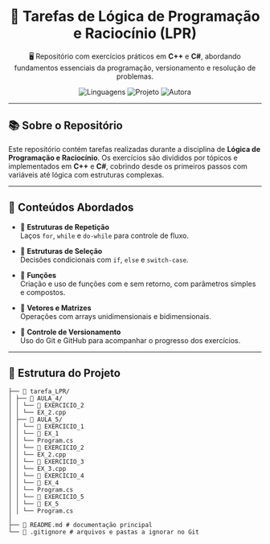 <h1 align="center">📘 Tarefas de Lógica de Programação e Raciocínio (LPR)</h1>

<p align="center">
  🖥️ Repositório com exercícios práticos em <strong>C++</strong> e <strong>C#</strong>, abordando fundamentos essenciais da programação, versionamento e resolução de problemas.
</p>

<p align="center">
  <img src="https://img.shields.io/badge/Linguagens-C++%20%7C%20CSharp-blue?style=for-the-badge&logo=cplusplus&logoColor=white" alt="Linguagens">
  <img src="https://img.shields.io/badge/Projeto-Educacional-green?style=for-the-badge&logo=github" alt="Projeto">
  <img src="https://img.shields.io/badge/Feito%20por-Ana%20Cecília-ff69b4?style=for-the-badge" alt="Autora">
</p>

---

## 📚 Sobre o Repositório

Este repositório contém tarefas realizadas durante a disciplina de **Lógica de Programação e Raciocínio**. Os exercícios são divididos por tópicos e implementados em **C++** e **C#**, cobrindo desde os primeiros passos com variáveis até lógica com estruturas complexas.

---

## 🧠 Conteúdos Abordados

- 🔁 **Estruturas de Repetição**  
  Laços `for`, `while` e `do-while` para controle de fluxo.

- 🔀 **Estruturas de Seleção**  
  Decisões condicionais com `if`, `else` e `switch-case`.

- 🧮 **Funções**  
  Criação e uso de funções com e sem retorno, com parâmetros simples e compostos.

- 🧱 **Vetores e Matrizes**  
  Operações com arrays unidimensionais e bidimensionais.

- 🌿 **Controle de Versionamento**  
  Uso do Git e GitHub para acompanhar o progresso dos exercícios.

---

## 📁 Estrutura do Projeto


``` 📦 tarefa_LPR/
├── 📁 tarefa_LPR/
│ ├── 📁 AULA_4/
│ │ └── 📁 EXERCICIO_2
│ │ └── EX_2.cpp
│ ├── 📁 AULA_5/
│ │ └── 📁 EXERCICIO_1
│ │ └── 📁 EX_1
│ │ └── Program.cs
│ │ └── 📁 EXERCICIO_2
│ │ └── EX_2.cpp
│ │ └── 📁 EXERCICIO_3
│ │ └── EX_3.cpp
│ │ └── 📁 EXERCICIO_4
│ │ └── 📁 EX_4
│ │ └── Program.cs
│ │ └── 📁 EXERCICIO_5
│ │ └── 📁 EX_5
│ │ └── Program.cs
│
├── 📄 README.md # documentação principal
└── 📄 .gitignore # arquivos e pastas a ignorar no Git 

